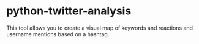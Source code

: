 # python-twitter-analysis
This tool allows you to create a visual map of keywords and reactions and username mentions based on a hashtag.
